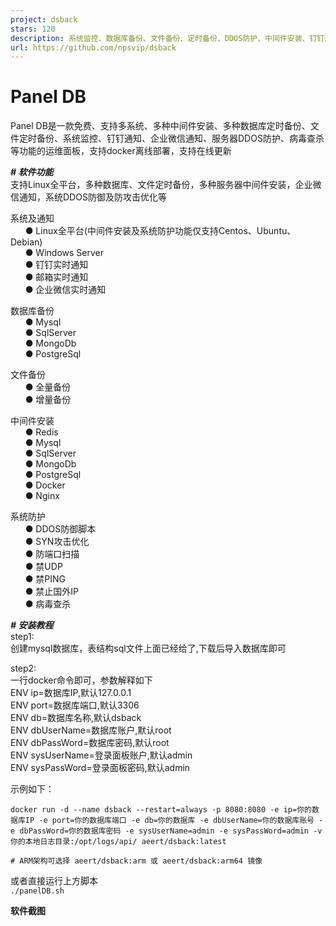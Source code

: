 ```yaml
---
project: dsback
stars: 120
description: 系统监控、数据库备份、文件备份、定时备份、DDOS防护、中间件安装、钉钉通知、企业微信通知
url: https://github.com/npsvip/dsback
---
```


Panel DB
========

Panel DB是一款免费、支持多系统、多种中间件安装、多种数据库定时备份、文件定时备份、系统监控、钉钉通知、企业微信通知、服务器DDOS防护、病毒查杀等功能的运维面板，支持docker离线部署，支持在线更新

_**\# 软件功能**_  
支持Linux全平台，多种数据库、文件定时备份，多种服务器中间件安装，企业微信通知，系统DDOS防御及防攻击优化等

系统及通知  
      ● Linux全平台(中间件安装及系统防护功能仅支持Centos、Ubuntu、Debian)  
      ● Windows Server  
      ● 钉钉实时通知  
      ● 邮箱实时通知  
      ● 企业微信实时通知  

数据库备份  
      ● Mysql  
      ● SqlServer  
      ● MongoDb  
      ● PostgreSql

文件备份  
      ● 全量备份  
      ● 增量备份  

中间件安装  
      ● Redis  
      ● Mysql  
      ● SqlServer  
      ● MongoDb  
      ● PostgreSql  
      ● Docker  
      ● Nginx

系统防护  
      ● DDOS防御脚本  
      ● SYN攻击优化  
      ● 防端口扫描  
      ● 禁UDP  
      ● 禁PING  
      ● 禁止国外IP  
      ● 病毒查杀  

_**\# 安装教程**_  
step1:  
创建mysql数据库，表结构sql文件上面已经给了,下载后导入数据库即可  

step2:  
一行docker命令即可，参数解释如下  
ENV ip=数据库IP,默认127.0.0.1  
ENV port=数据库端口,默认3306  
ENV db=数据库名称,默认dsback  
ENV dbUserName=数据库账户,默认root  
ENV dbPassWord=数据库密码,默认root  
ENV sysUserName=登录面板账户,默认admin  
ENV sysPassWord=登录面板密码,默认admin  

示例如下：  

```
docker run -d --name dsback --restart=always -p 8080:8080 -e ip=你的数据库IP -e port=你的数据库端口 -e db=你的数据库 -e dbUserName=你的数据库账号 -e dbPassWord=你的数据库密码 -e sysUserName=admin -e sysPassWord=admin -v 你的本地日志目录:/opt/logs/api/ aeert/dsback:latest

# ARM架构可选择 aeert/dsback:arm 或 aeert/dsback:arm64 镜像
```

或者直接运行上方脚本  
`./panelDB.sh`

**软件截图**
